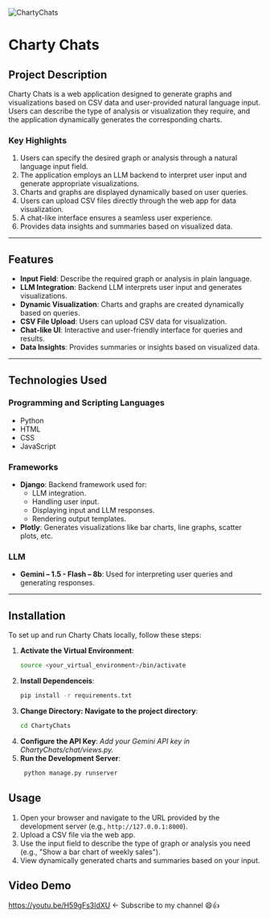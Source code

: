 ![ChartyChats](https://github.com/user-attachments/assets/04df2bc3-5563-445c-b7ef-a0b34a6afe18)

# Charty Chats

## Project Description
Charty Chats is a web application designed to generate graphs and visualizations based on CSV data and user-provided natural language input. Users can describe the type of analysis or visualization they require, and the application dynamically generates the corresponding charts.

### Key Highlights
1. Users can specify the desired graph or analysis through a natural language input field.
2. The application employs an LLM backend to interpret user input and generate appropriate visualizations.
3. Charts and graphs are displayed dynamically based on user queries.
4. Users can upload CSV files directly through the web app for data visualization.
5. A chat-like interface ensures a seamless user experience.
6. Provides data insights and summaries based on visualized data.

---

## Features
- **Input Field**: Describe the required graph or analysis in plain language.
- **LLM Integration**: Backend LLM interprets user input and generates visualizations.
- **Dynamic Visualization**: Charts and graphs are created dynamically based on queries.
- **CSV File Upload**: Users can upload CSV data for visualization.
- **Chat-like UI**: Interactive and user-friendly interface for queries and results.
- **Data Insights**: Provides summaries or insights based on visualized data.

---

## Technologies Used
### Programming and Scripting Languages
- Python
- HTML
- CSS
- JavaScript

### Frameworks
- **Django**: Backend framework used for:
  - LLM integration.
  - Handling user input.
  - Displaying input and LLM responses.
  - Rendering output templates.
- **Plotly**: Generates visualizations like bar charts, line graphs, scatter plots, etc.

### LLM
- **Gemini – 1.5 - Flash – 8b**: Used for interpreting user queries and generating responses.

---

## Installation
To set up and run Charty Chats locally, follow these steps:

1. **Activate the Virtual Environment**:
   ```bash
   source <your_virtual_environment>/bin/activate
   ```
2. **Install Dependenceis**:
   ```bash
   pip install -r requirements.txt
   ```
3. **Change Directory: Navigate to the project directory**:
   ```bash
   cd ChartyChats
   ```
4. **Configure the API Key**:
   *Add your Gemini API key in ChartyChats/chat/views.py.*
5. **Run the Development Server**:
   ```bash
    python manage.py runserver
   ```
## Usage

1. Open your browser and navigate to the URL provided by the development server (e.g., `http://127.0.0.1:8000`).
2. Upload a CSV file via the web app.
3. Use the input field to describe the type of graph or analysis you need (e.g., "Show a bar chart of weekly sales").
4. View dynamically generated charts and summaries based on your input.

## Video Demo

https://youtu.be/H59gFs3ldXU  <- Subscribe to my channel  😄👍

